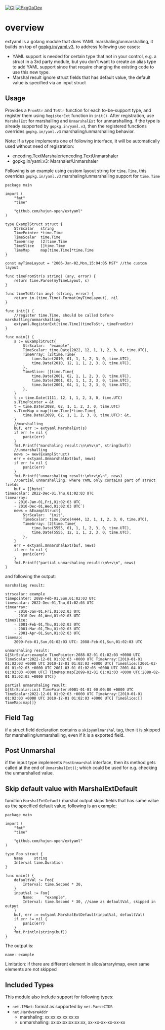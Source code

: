 [![CI](https://github.com/hujun-open/extyaml/actions/workflows/main.yaml/badge.svg)](https://github.com/hujun-open/extyaml/actions/workflows/main.yaml)
[![PkgGoDev](https://pkg.go.dev/badge/github.com/hujun-open/extyaml)](https://pkg.go.dev/github.com/hujun-open/extyaml)
# overview
extyaml is a golang module that does YAML marshaling/unmarshalling, it builds on top of [gopkg.in/yaml.v3](https://github.com/go-yaml/yaml), to address following use cases:

- YAML support is needed for certain type that not in your control, e.g. a struct in a 3rd party module, but you don't want to create an alias type to add YAML support since that require changing the existing code to use this new type. 
- Marshal result ignore struct fields that has default value, the default value is specified via an input struct


## Usage
Provides a `FromStr` and `ToStr` function for each to-be-support type, and register them using `RegisterExt` function in `init()`. After registration, use `MarshalExt` for marshalling and `UnmarshalExt` for unmarshalling. if the type is already supported by `gopkg.in/yaml.v3`, then the registered functions overrides `gopkg.in/yaml.v3` marshaling/unmarshalling behavior.

Note: If a type implements one of following interface, it will be automatically used without need of registration:

- encoding.TextMarshaler/encoding.TextUnmarshaler
- gopkg.in/yaml.v3: Marshaler/Unmarshaler



Following is an example using custom layout string for `time.Time`, this overrides `gopkg.in/yaml.v3` marshaling/unmarshalling support for `time.Time`

```
package main

import (
	"fmt"
	"time"

	"github.com/hujun-open/extyaml"
)

type ExamplStruct struct {
	StrScalar   string
	TimePointer *time.Time
	TimeScalar  time.Time
	TimeArray   [2]time.Time
	TimeSlice   []time.Time
	TimeMap     map[time.Time]*time.Time
}

const myTimeLayout = "2006-Jan-02,Mon,15:04:05 MST" //the custom layout

func timeFromStr(s string) (any, error) {
	return time.Parse(myTimeLayout, s)
}

func timeToStr(in any) (string, error) {
	return in.(time.Time).Format(myTimeLayout), nil
}

func init() {
	//register time.Time, should be called before marshalling/unmarshalling
	extyaml.RegisterExt[time.Time](timeToStr, timeFromStr)
}

func main() {
	s := &ExamplStruct{
		StrScalar:  "example",
		TimeScalar: time.Date(2022, 12, 1, 1, 2, 3, 0, time.UTC),
		TimeArray: [2]time.Time{
			time.Date(2010, 01, 1, 1, 2, 3, 0, time.UTC),
			time.Date(2010, 12, 1, 1, 2, 3, 0, time.UTC),
		},
		TimeSlice: []time.Time{
			time.Date(2001, 02, 1, 1, 2, 3, 0, time.UTC),
			time.Date(2001, 03, 1, 1, 2, 3, 0, time.UTC),
			time.Date(2001, 04, 1, 1, 2, 3, 0, time.UTC),
		},
	}
	t := time.Date(1111, 12, 1, 1, 2, 3, 0, time.UTC)
	s.TimePointer = &t
	t = time.Date(2088, 02, 1, 1, 2, 3, 0, time.UTC)
	s.TimeMap = map[time.Time]*time.Time{
		time.Date(2099, 02, 1, 1, 2, 3, 0, time.UTC): &t,
	}
	//marshalling
	buf, err := extyaml.MarshalExt(s)
	if err != nil {
		panic(err)
	}
	fmt.Printf("marshaling result:\n\n%v\n", string(buf))
	//unmarshalling
	news := new(ExamplStruct)
	err = extyaml.UnmarshalExt(buf, news)
	if err != nil {
		panic(err)
	}
	fmt.Printf("unmarshaling result:\n%+v\n\n", news)
	//partial unmarshalling, where YAML only contains part of struct fields
	buf = []byte(`
timescalar: 2022-Dec-01,Thu,01:02:03 UTC
timearray:
    - 2010-Jan-01,Fri,01:02:03 UTC
    - 2010-Dec-01,Wed,01:02:03 UTC`)
	news = &ExamplStruct{
		StrScalar:  "init",
		TimeScalar: time.Date(4444, 12, 1, 1, 2, 3, 0, time.UTC),
		TimeArray: [2]time.Time{
			time.Date(5555, 01, 1, 1, 2, 3, 0, time.UTC),
			time.Date(5555, 12, 1, 1, 2, 3, 0, time.UTC),
		},
	}
	err = extyaml.UnmarshalExt(buf, news)
	if err != nil {
		panic(err)
	}
	fmt.Printf("partial unmarshaling result:\n%+v\n", news)
}

```
and following the output:
```
marshaling result:

strscalar: example
timepointer: 2088-Feb-01,Sun,01:02:03 UTC
timescalar: 2022-Dec-01,Thu,01:02:03 UTC
timearray:
    - 2010-Jan-01,Fri,01:02:03 UTC
    - 2010-Dec-01,Wed,01:02:03 UTC
timeslice:
    - 2001-Feb-01,Thu,01:02:03 UTC
    - 2001-Mar-01,Thu,01:02:03 UTC
    - 2001-Apr-01,Sun,01:02:03 UTC
timemap:
    2099-Feb-01,Sun,01:02:03 UTC: 2088-Feb-01,Sun,01:02:03 UTC

unmarshaling result:
&{StrScalar:example TimePointer:2088-02-01 01:02:03 +0000 UTC TimeScalar:2022-12-01 01:02:03 +0000 UTC TimeArray:[2010-01-01 01:02:03 +0000 UTC 2010-12-01 01:02:03 +0000 UTC] TimeSlice:[2001-02-01 01:02:03 +0000 UTC 2001-03-01 01:02:03 +0000 UTC 2001-04-01 01:02:03 +0000 UTC] TimeMap:map[2099-02-01 01:02:03 +0000 UTC:2088-02-01 01:02:03 +0000 UTC]}       

partial unmarshaling result:
&{StrScalar:init TimePointer:0001-01-01 00:00:00 +0000 UTC TimeScalar:2022-12-01 01:02:03 +0000 UTC TimeArray:[2010-01-01 01:02:03 +0000 UTC 2010-12-01 01:02:03 +0000 UTC] TimeSlice:[] TimeMap:map[]}
```

## Field Tag
if a struct field declaration contains a `skipyamlmarshal` tag, then it is skipped for marshalling/unmarshalling, even if it is a exported field.

## Post Unmarshal
if the input type implements `PostUnmarshal` interface, then its method gets called at the end of `UnmarshalExt()`; which could be used for e.g. checking the unmarshalled value. 

## Skip default value with MarshalExtDefault
function `MarshalExtDefault` marshal output skips fields that has same value as the specified default value;
following is an example:
```
package main

import (
	"fmt"
	"time"

	"github.com/hujun-open/extyaml"
)

type Foo struct {
	Name     string
	Interval time.Duration
}

func main() {
	defaultVal := Foo{
		Interval: time.Second * 30,
	}
	inputVal := Foo{
		Name:     "example",
		Interval: time.Second * 30, //same as defaultVal, skipped in output
	}
	buf, err := extyaml.MarshalExtDefault(inputVal, defaultVal)
	if err != nil {
		panic(err)
	}
	fmt.Println(string(buf))
}
```
The output is:
```
name: example
```

Limitation: if there are different element in slice/arrary/map, even same elements are not skipped
## Included Types

This module also include support for following types:

- `net.IPNet`: format as supported by `net.ParseCIDR`
- `net.HardwareAddr`
    - marshaling: xx:xx:xx:xx:xx:xx
    - unmarshalling: xx:xx:xx:xx:xx:xx, xx-xx-xx-xx-xx-xx